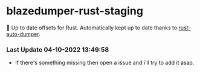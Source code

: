 # blazedumper-rust-staging

🚀 Up to date offsets for Rust. Automatically kept up to date thanks to [rust-auto-dumper](https://github.com/Akandesh/rust-auto-dumper).


### Last Update 04-10-2022 13:49:58
- If there's something missing then open a issue and i'll try to add it asap.